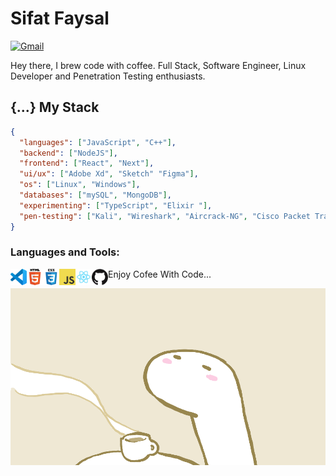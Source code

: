 # Sifat Faysal

[![Gmail](https://img.shields.io/badge/%20-Send%20Email-black?color=14171A&labelColor=ef5350&logo=gmail&logoColor=ffffff)](mailto:sifatfaysalsifat@gmail.com)

Hey there, I brew code with coffee. Full Stack, Software Engineer, Linux Developer and Penetration Testing enthusiasts.

## {...} My Stack




```json
{
  "languages": ["JavaScript", "C++"],
  "backend": ["NodeJS"],
  "frontend": ["React", "Next"],
  "ui/ux": ["Adobe Xd", "Sketch" "Figma"],
  "os": ["Linux", "Windows"],
  "databases": ["mySQL", "MongoDB"],
  "experimenting": ["TypeScript", "Elixir "],
  "pen-testing": ["Kali", "Wireshark", "Aircrack-NG", "Cisco Packet Tracer"]
}
```

### Languages and Tools:
<img align="left" alt="Visual Studio Code" width="26px" src="https://raw.githubusercontent.com/github/explore/80688e429a7d4ef2fca1e82350fe8e3517d3494d/topics/visual-studio-code/visual-studio-code.png" />

<img align="left" alt="HTML5" width="26px" src="https://raw.githubusercontent.com/github/explore/80688e429a7d4ef2fca1e82350fe8e3517d3494d/topics/html/html.png" />

<img align="left" alt="CSS3" width="26px" src="https://raw.githubusercontent.com/github/explore/80688e429a7d4ef2fca1e82350fe8e3517d3494d/topics/css/css.png" />

<img align="left" alt="JavaScript" width="26px" src="https://raw.githubusercontent.com/github/explore/80688e429a7d4ef2fca1e82350fe8e3517d3494d/topics/javascript/javascript.png" />

<img align="left" alt="React" width="26px" src="https://raw.githubusercontent.com/github/explore/80688e429a7d4ef2fca1e82350fe8e3517d3494d/topics/react/react.png" />

<img align="left" alt="GitHub" width="26px" src="https://raw.githubusercontent.com/github/explore/78df643247d429f6cc873026c0622819ad797942/topics/github/github.png" />

Enjoy Cofee With Code...

![image](https://github.com/sifatfaysal/sifatfaysal/blob/main/deno-coffee.gif
)



